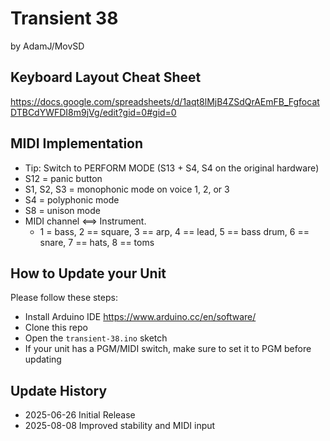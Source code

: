 # Transient 38
by AdamJ/MovSD

## Keyboard Layout Cheat Sheet
https://docs.google.com/spreadsheets/d/1aqt8lMjB4ZSdQrAEmFB_FgfocatDTBCdYWFDI8m9jVg/edit?gid=0#gid=0

## MIDI Implementation
* Tip: Switch to PERFORM MODE (S13 + S4, S4 on the original hardware)
* S12 = panic button
* S1, S2, S3 = monophonic mode on voice 1, 2, or 3
* S4 = polyphonic mode
* S8 = unison mode
* MIDI channel <==> Instrument.
  * 1 = bass, 2 == square, 3 == arp, 4 == lead, 5 == bass drum, 6 == snare, 7 == hats, 8 == toms

## How to Update your Unit
Please follow these steps:
* Install Arduino IDE https://www.arduino.cc/en/software/
* Clone this repo
* Open the `transient-38.ino` sketch
* If your unit has a PGM/MIDI switch, make sure to set it to PGM before updating

## Update History
* 2025-06-26 Initial Release
* 2025-08-08 Improved stability and MIDI input

